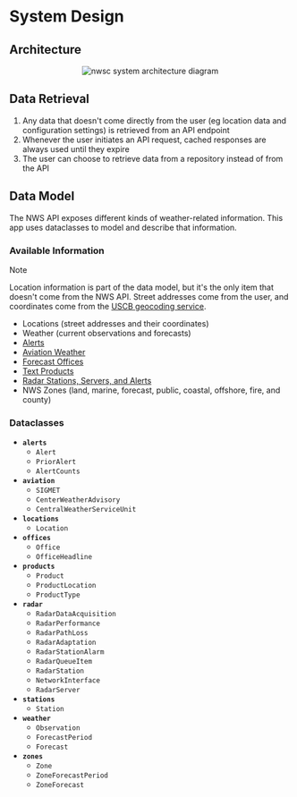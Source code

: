 # System Design
## Architecture
<div align='center'>
<img src='https://github.com/1npo/nwsc/blob/main/resources/img/nwsc_architecture.png' alt='nwsc system architecture diagram'>
</div>

## Data Retrieval
1. Any data that doesn't come directly from the user (eg location data and configuration settings) is retrieved from an API endpoint
2. Whenever the user initiates an API request, cached responses are always used until they expire
3. The user can choose to retrieve data from a repository instead of from the API

## Data Model
The NWS API exposes different kinds of weather-related information. This app uses dataclasses to model and describe that information.

### Available Information
> [!NOTE]
> Location information is part of the data model, but it's the only item that doesn't come from the NWS API. Street addresses come from the user, and coordinates come from the [USCB geocoding service](https://geocoding.geo.census.gov/geocoder/Geocoding_Services_API.html).

- Locations (street addresses and their coordinates)
- Weather (current observations and forecasts)
- [Alerts](https://alerts.weather.gov)
- [Aviation Weather](https://www.weather.gov/ilm/aviation)
- [Forecast Offices](https://www.weather.gov/srh/nwsoffices)
- [Text Products](https://forecast.weather.gov/product_types.php)
- [Radar Stations, Servers, and Alerts](https://www.weather.gov/nl2/)
- NWS Zones (land, marine, forecast, public, coastal, offshore, fire, and county)

### Dataclasses
- **`alerts`**
  - `Alert`
  - `PriorAlert`
  - `AlertCounts`
- **`aviation`**
  - `SIGMET`
  - `CenterWeatherAdvisory`
  - `CentralWeatherServiceUnit`
- **`locations`**
  - `Location`
- **`offices`**
  - `Office`
  - `OfficeHeadline`
- **`products`**
  - `Product`
  - `ProductLocation`
  - `ProductType`
- **`radar`**
  - `RadarDataAcquisition`
  - `RadarPerformance`
  - `RadarPathLoss`
  - `RadarAdaptation`
  - `RadarStationAlarm`
  - `RadarQueueItem`
  - `RadarStation`
  - `NetworkInterface`
  - `RadarServer`
- **`stations`**
  - `Station`
- **`weather`**
  - `Observation`
  - `ForecastPeriod`
  - `Forecast`
- **`zones`**
  - `Zone`
  - `ZoneForecastPeriod`
  - `ZoneForecast`
